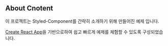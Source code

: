 ## About Cnotent

이 프로젝트는 Styled-Component를 간략히 소개하기 위해 만들어진 예제 입니다.

[Create React App](https://github.com/facebookincubator/create-react-app)을 기반으로하여
쉽고 빠르게 예제를 체험할 수 있도록 구성되었습니다.